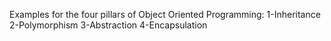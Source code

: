 Examples for the four pillars of Object Oriented Programming:
1-Inheritance
2-Polymorphism
3-Abstraction
4-Encapsulation
